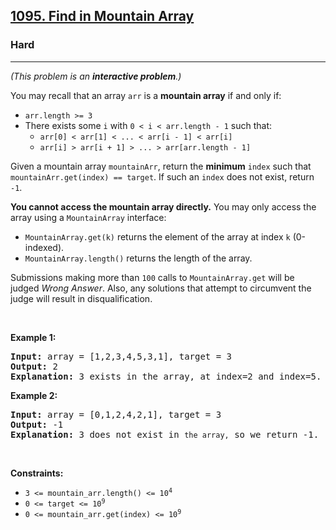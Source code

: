 <h2><a href="https://leetcode.com/problems/find-in-mountain-array/">1095. Find in Mountain Array</a></h2><h3>Hard</h3><hr><div style="user-select: auto;"><p style="user-select: auto;"><em style="user-select: auto;">(This problem is an <strong style="user-select: auto;">interactive problem</strong>.)</em></p>

<p style="user-select: auto;">You may recall that an array <code style="user-select: auto;">arr</code> is a <strong style="user-select: auto;">mountain array</strong> if and only if:</p>

<ul style="user-select: auto;">
	<li style="user-select: auto;"><code style="user-select: auto;">arr.length &gt;= 3</code></li>
	<li style="user-select: auto;">There exists some <code style="user-select: auto;">i</code> with <code style="user-select: auto;">0 &lt; i &lt; arr.length - 1</code> such that:
	<ul style="user-select: auto;">
		<li style="user-select: auto;"><code style="user-select: auto;">arr[0] &lt; arr[1] &lt; ... &lt; arr[i - 1] &lt; arr[i]</code></li>
		<li style="user-select: auto;"><code style="user-select: auto;">arr[i] &gt; arr[i + 1] &gt; ... &gt; arr[arr.length - 1]</code></li>
	</ul>
	</li>
</ul>

<p style="user-select: auto;">Given a mountain array <code style="user-select: auto;">mountainArr</code>, return the <strong style="user-select: auto;">minimum</strong> <code style="user-select: auto;">index</code> such that <code style="user-select: auto;">mountainArr.get(index) == target</code>. If such an <code style="user-select: auto;">index</code> does not exist, return <code style="user-select: auto;">-1</code>.</p>

<p style="user-select: auto;"><strong style="user-select: auto;">You cannot access the mountain array directly.</strong> You may only access the array using a <code style="user-select: auto;">MountainArray</code> interface:</p>

<ul style="user-select: auto;">
	<li style="user-select: auto;"><code style="user-select: auto;">MountainArray.get(k)</code> returns the element of the array at index <code style="user-select: auto;">k</code> (0-indexed).</li>
	<li style="user-select: auto;"><code style="user-select: auto;">MountainArray.length()</code> returns the length of the array.</li>
</ul>

<p style="user-select: auto;">Submissions making more than <code style="user-select: auto;">100</code> calls to <code style="user-select: auto;">MountainArray.get</code> will be judged <em style="user-select: auto;">Wrong Answer</em>. Also, any solutions that attempt to circumvent the judge will result in disqualification.</p>

<p style="user-select: auto;">&nbsp;</p>
<p style="user-select: auto;"><strong style="user-select: auto;">Example 1:</strong></p>

<pre style="user-select: auto;"><strong style="user-select: auto;">Input:</strong> array = [1,2,3,4,5,3,1], target = 3
<strong style="user-select: auto;">Output:</strong> 2
<strong style="user-select: auto;">Explanation:</strong> 3 exists in the array, at index=2 and index=5. Return the minimum index, which is 2.</pre>

<p style="user-select: auto;"><strong style="user-select: auto;">Example 2:</strong></p>

<pre style="user-select: auto;"><strong style="user-select: auto;">Input:</strong> array = [0,1,2,4,2,1], target = 3
<strong style="user-select: auto;">Output:</strong> -1
<strong style="user-select: auto;">Explanation:</strong> 3 does not exist in <code style="user-select: auto;">the array,</code> so we return -1.
</pre>

<p style="user-select: auto;">&nbsp;</p>
<p style="user-select: auto;"><strong style="user-select: auto;">Constraints:</strong></p>

<ul style="user-select: auto;">
	<li style="user-select: auto;"><code style="user-select: auto;">3 &lt;= mountain_arr.length() &lt;= 10<sup style="user-select: auto;">4</sup></code></li>
	<li style="user-select: auto;"><code style="user-select: auto;">0 &lt;= target &lt;= 10<sup style="user-select: auto;">9</sup></code></li>
	<li style="user-select: auto;"><code style="user-select: auto;">0 &lt;= mountain_arr.get(index) &lt;= 10<sup style="user-select: auto;">9</sup></code></li>
</ul>
</div>